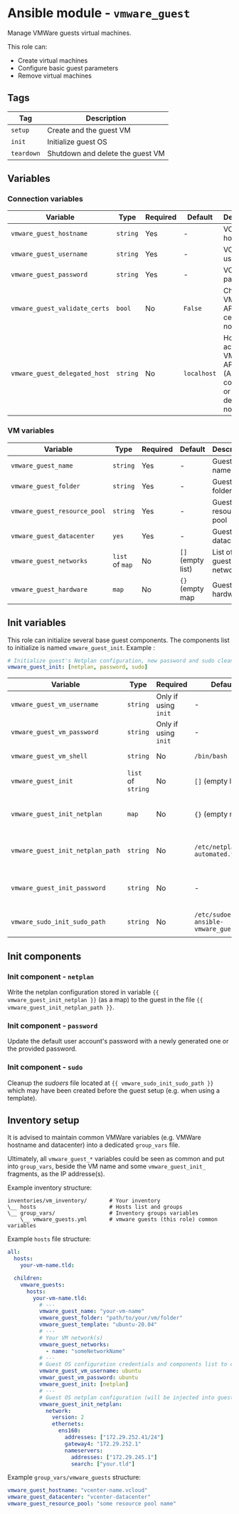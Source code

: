 # Ansible module - `vmware_guest`

Manage VMWare guests virtual machines.

This role can:
* Create virtual machines
* Configure basic guest parameters
* Remove virtual machines

## Tags

| Tag        | Description                      |
|------------|----------------------------------|
| `setup`    | Create and the guest VM          |
| `init`     | Initialize guest OS              |
| `teardown` | Shutdown and delete the guest VM |

## Variables

### Connection variables

| Variable                      | Type     | Required | Default     | Description                                                     |
|-------------------------------|----------|----------|-------------|-----------------------------------------------------------------|
| `vmware_guest_hostname`       | `string` | Yes      | -           | VCenter hostname                                                |
| `vmware_guest_username`       | `string` | Yes      | -           | VCenter username                                                |
| `vmware_guest_password`       | `string` | Yes      | -           | VCenter password                                                |
| `vmware_guest_validate_certs` | `bool`   | No       | `False`     | Check VMWare API certificate nor not                            |
| `vmware_guest_delegated_host` | `string` | No       | `localhost` | Host accessing VMWare API (Ansible controller or dedicated node |

### VM variables

| Variable                     | Type            | Required | Default           | Description            |
|------------------------------|-----------------|----------|-------------------|------------------------|
| `vmware_guest_name`          | `string`        | Yes      | -                 | Guest VM name          |
| `vmware_guest_folder`        | `string`        | Yes      | -                 | Guest VM folder        |
| `vmware_guest_resource_pool` | `string`        | Yes      | -                 | Guest VM resource pool |
| `vmware_guest_datacenter`    | `yes`           | Yes      | -                 | Guest VM datacenter    |
| `vmware_guest_networks`      | `list` of `map` | No       | `[]` (empty list) | List of guest networks |
| `vmware_guest_hardware`      | `map`           | No       | `{}` (empty map   | Guest VM hardware      |

## Init variables

This role can initialize several base guest components. The components list to initialize is named `vmware_guest_init`. Example :

```yaml
# Initialize guest's Netplan configuration, new password and sudo cleanup
vmware_guest_init: [netplan, password, sudo]
```

| Variable                         | Type               | Required             | Default                                | Description                             |
|----------------------------------|--------------------|----------------------|----------------------------------------|-----------------------------------------|
| `vmware_guest_vm_username`       | `string`           | Only if using `init` | -                                      | Guest OS username                       |
| `vmware_guest_vm_password`       | `string`           | Only if using `init` | -                                      | Guest OS password                       |
| `vmware_guest_vm_shell`          | `string`           | No                   | `/bin/bash`                            | Guest OS shell                          |
| `vmware_guest_init`              | `list` of `string` | No                   | `[]` (empty list)                      | Guest components to initialize          |
| `vmware_guest_init_netplan`      | `map`              | No                   | `{}` (empty map)                       | Guest's `netplan` configuration content |
| `vmware_guest_init_netplan_path` | `string`           | No                   | `/etc/netplan/00-automated.yaml`       | Guest's `netplan` configuration path    |
| `vmware_guest_init_password`     | `string`           | No                   | -                                      | Guest's default account new password    |
| `vmware_sudo_init_sudo_path`     | `string`           | No                   | `/etc/sudoers/00-ansible-vmware_guest` | Guest's pre-init `sudoers` file path    |

## Init components

### Init component - `netplan`

Write the netplan configuration stored in variable `{{ vmware_guest_init_netplan }}` (as a map) to the guest in the file `{{ vmware_guest_init_netplan_path }}`.

### Init component - `password`

Update the default user account's password with a newly generated one or the provided password.

### Init component - `sudo`

Cleanup the *sudoers* file located at `{{ vmware_sudo_init_sudo_path }}` which may have been created before the guest setup (e.g. when using a template).

## Inventory setup

It is advised to maintain common VMWare variables (e.g. VMWare hostname and datacenter) into a dedicated `group_vars` file.

Ultimately, all `vmware_guest_*` variables could be seen as common and put into `group_vars`, beside the VM name and some `vmware_guest_init_` fragments, as the IP addresse(s).

Example inventory structure:

```
inventories/vm_inventory/       # Your inventory
\__ hosts                       # Hosts list and groups
\__ group_vars/                 # Inventory groups variables
    \__ vmware_guests.yml       # vmware guests (this role) common variables
```

Example `hosts` file structure:

```yaml
all:
  hosts:
    your-vm-name.tld:

  children:
    vmware_guests:
      hosts:
        your-vm-name.tld:
          # ---
          vmware_guest_name: "your-vm-name"
          vmware_guest_folder: "path/to/your/vm/folder"
          vmware_guest_template: "ubuntu-20.04"
          # ---
          # Your VM network(s)
          vmware_guest_networks:
            - name: "someNetworkName"
          # ---
          # Guest OS configuration credentials and components list to configure.
          vmware_guest_vm_username: ubuntu
          vmwar_guest_vm_password: ubuntu
          vmware_guest_init: [netplan]
          # ---
          # Guest OS netplan configuration (will be injected into guest OS)
          vmware_guest_init_netplan:
            network:
              version: 2
              ethernets:
                ens160:
                  addresses: ["172.29.252.41/24"]
                  gateway4: "172.29.252.1"
                  nameservers:
                    addresses: ["172.29.245.1"]
                    search: ["your.tld"]
```

Example `group_vars/vmware_guests` structure:

```yaml
vmware_guest_hostname: "vcenter-name.vcloud"
vmware_guest_datacenter: "vcenter-datacenter"
vmware_guest_resource_pool: "some resource pool name"
```
